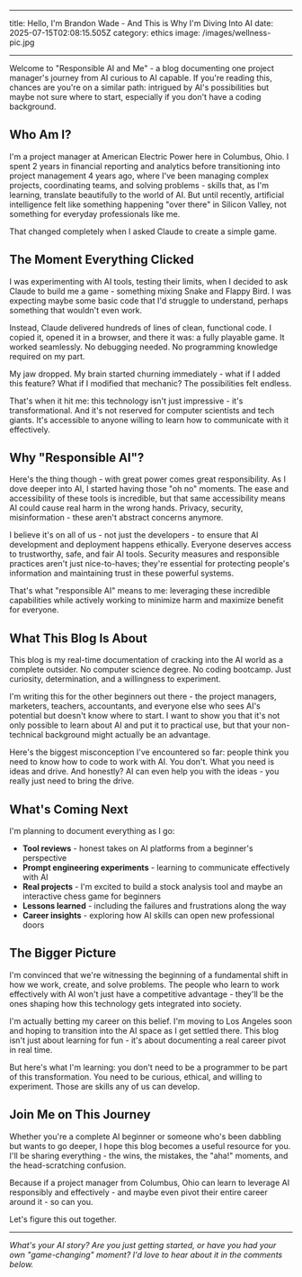 ***
title: Hello, I'm Brandon Wade - And This is Why I'm Diving Into AI
date: 2025-07-15T02:08:15.505Z
category: ethics
image: /images/wellness-pic.jpg
***
Welcome to "Responsible AI and Me" - a blog documenting one project manager's journey from AI curious to AI capable. If you're reading this, chances are you're on a similar path: intrigued by AI's possibilities but maybe not sure where to start, especially if you don't have a coding background.

## Who Am I?

I'm a project manager at American Electric Power here in Columbus, Ohio. I spent 2 years in financial reporting and analytics before transitioning into project management 4 years ago, where I've been managing complex projects, coordinating teams, and solving problems - skills that, as I'm learning, translate beautifully to the world of AI. But until recently, artificial intelligence felt like something happening "over there" in Silicon Valley, not something for everyday professionals like me.

That changed completely when I asked Claude to create a simple game.

## The Moment Everything Clicked

I was experimenting with AI tools, testing their limits, when I decided to ask Claude to build me a game - something mixing Snake and Flappy Bird. I was expecting maybe some basic code that I'd struggle to understand, perhaps something that wouldn't even work.

Instead, Claude delivered hundreds of lines of clean, functional code. I copied it, opened it in a browser, and there it was: a fully playable game. It worked seamlessly. No debugging needed. No programming knowledge required on my part.

My jaw dropped. My brain started churning immediately - what if I added this feature? What if I modified that mechanic? The possibilities felt endless.

That's when it hit me: this technology isn't just impressive - it's transformational. And it's not reserved for computer scientists and tech giants. It's accessible to anyone willing to learn how to communicate with it effectively.

## Why "Responsible AI"?

Here's the thing though - with great power comes great responsibility. As I dove deeper into AI, I started having those "oh no" moments. The ease and accessibility of these tools is incredible, but that same accessibility means AI could cause real harm in the wrong hands. Privacy, security, misinformation - these aren't abstract concerns anymore.

I believe it's on all of us - not just the developers - to ensure that AI development and deployment happens ethically. Everyone deserves access to trustworthy, safe, and fair AI tools. Security measures and responsible practices aren't just nice-to-haves; they're essential for protecting people's information and maintaining trust in these powerful systems.

That's what "responsible AI" means to me: leveraging these incredible capabilities while actively working to minimize harm and maximize benefit for everyone.

## What This Blog Is About

This blog is my real-time documentation of cracking into the AI world as a complete outsider. No computer science degree. No coding bootcamp. Just curiosity, determination, and a willingness to experiment.

I'm writing this for the other beginners out there - the project managers, marketers, teachers, accountants, and everyone else who sees AI's potential but doesn't know where to start. I want to show you that it's not only possible to learn about AI and put it to practical use, but that your non-technical background might actually be an advantage.

Here's the biggest misconception I've encountered so far: people think you need to know how to code to work with AI. You don't. What you need is ideas and drive. And honestly? AI can even help you with the ideas - you really just need to bring the drive.

## What's Coming Next

I'm planning to document everything as I go:

* **Tool reviews** - honest takes on AI platforms from a beginner's perspective
* **Prompt engineering experiments** - learning to communicate effectively with AI
* **Real projects** - I'm excited to build a stock analysis tool and maybe an interactive chess game for beginners
* **Lessons learned** - including the failures and frustrations along the way
* **Career insights** - exploring how AI skills can open new professional doors

## The Bigger Picture

I'm convinced that we're witnessing the beginning of a fundamental shift in how we work, create, and solve problems. The people who learn to work effectively with AI won't just have a competitive advantage - they'll be the ones shaping how this technology gets integrated into society.

I'm actually betting my career on this belief. I'm moving to Los Angeles soon and hoping to transition into the AI space as I get settled there. This blog isn't just about learning for fun - it's about documenting a real career pivot in real time.

But here's what I'm learning: you don't need to be a programmer to be part of this transformation. You need to be curious, ethical, and willing to experiment. Those are skills any of us can develop.

## Join Me on This Journey

Whether you're a complete AI beginner or someone who's been dabbling but wants to go deeper, I hope this blog becomes a useful resource for you. I'll be sharing everything - the wins, the mistakes, the "aha!" moments, and the head-scratching confusion.

Because if a project manager from Columbus, Ohio can learn to leverage AI responsibly and effectively - and maybe even pivot their entire career around it - so can you.

Let's figure this out together.

***

*What's your AI story? Are you just getting started, or have you had your own "game-changing" moment? I'd love to hear about it in the comments below.*
